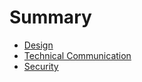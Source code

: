 # Summary

* [Design](design.md)
* [Technical Communication](technical-communication.md)
* [Security](security.md)
